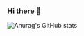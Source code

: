 ### Hi there 👋

<!--
**Zameerzz/zameerzz** is a ✨ _special_ ✨ repository because its `README.md` (this file) appears on your GitHub profile.

Here are some ideas to get you started:

- 🔭 I’m currently working on ...
- 🌱 I’m currently learning ...
- 👯 I’m looking to collaborate on ...
- 🤔 I’m looking for help with ...
- 💬 Ask me about ...
- 📫 How to reach me: 
- 😄 Pronouns: ...
⚡ Fun fact: Brain "power up" through coding
-->

![Anurag's GitHub stats](https://github-readme-stats.vercel.app/api?username=zameerzz&show_icons=true&theme=radical)




